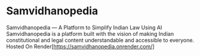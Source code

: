 # Samvidhanopedia
Samvidhanopedia — A Platform to Simplify Indian Law Using AI
Samvidhanopedia is a platform built with the vision of making Indian constitutional and legal content understandable and accessible to everyone.
Hosted On Render[https://samvidhanopedia.onrender.com/] 
